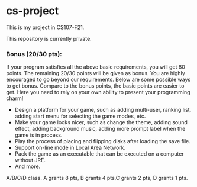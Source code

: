 # cs-project

This is my project in CS107-F21.

This repository is currently private.

### Bonus (20/30 pts):
If your program satisfies all the above basic requirements, you will get 80 points. The
remaining 20/30 points will be given as bonus. You are highly encouraged to go
beyond our requirements. Below are some possible ways to get bonus. Compare to
the bonus points, the basic points are easier to get. Here you need to rely on your
own ability to present your programming charm!
* Design a platform for your game, such as adding multi-user, ranking list, adding
start menu for selecting the game modes, etc.
* Make your game looks nicer, such as change the theme, adding sound effect,
adding background music, adding more prompt label when the game is in
process.
* Play the process of placing and flipping disks after loading the save file.
* Support on-line mode in Local Area Network.
* Pack the game as an executable that can be executed on a computer without JRE.
* And more.

A/B/C/D class. A grants 8 pts, B grants 4 pts,C grants 2 pts, D grants 1 pts.
